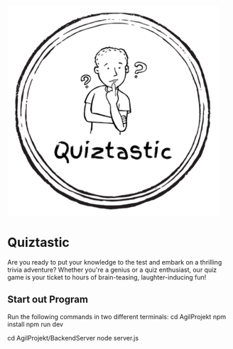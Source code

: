 ![quiztasticLogo](src/assets/Quiztastic.png
)
# Quiztastic

Are you ready to put your knowledge to the test and embark on a thrilling trivia adventure?
      Whether you're a genius or a quiz enthusiast, our quiz game is your ticket to hours of
      brain-teasing, laughter-inducing fun!

## Start out Program

Run the following commands in two different terminals:
cd AgilProjekt
npm install
npm run dev

cd AgilProjekt/BackendServer
node server.js


